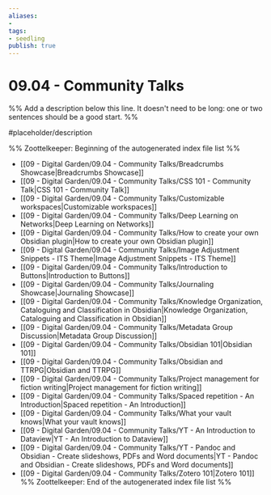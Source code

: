```yaml
---
aliases: 
- 
tags:
- seedling
publish: true
---
```


# 09.04 - Community Talks

%% Add a description below this line. It doesn't need to be long: one or two sentences should be a good start. %%

#placeholder/description 

%% Zoottelkeeper: Beginning of the autogenerated index file list  %%
-  [[09 - Digital Garden/09.04 - Community Talks/Breadcrumbs Showcase|Breadcrumbs Showcase]]
-  [[09 - Digital Garden/09.04 - Community Talks/CSS 101 - Community Talk|CSS 101 - Community Talk]]
-  [[09 - Digital Garden/09.04 - Community Talks/Customizable workspaces|Customizable workspaces]]
-  [[09 - Digital Garden/09.04 - Community Talks/Deep Learning on Networks|Deep Learning on Networks]]
-  [[09 - Digital Garden/09.04 - Community Talks/How to create your own Obsidian plugin|How to create your own Obsidian plugin]]
-  [[09 - Digital Garden/09.04 - Community Talks/Image Adjustment Snippets - ITS Theme|Image Adjustment Snippets - ITS Theme]]
-  [[09 - Digital Garden/09.04 - Community Talks/Introduction to Buttons|Introduction to Buttons]]
-  [[09 - Digital Garden/09.04 - Community Talks/Journaling Showcase|Journaling Showcase]]
-  [[09 - Digital Garden/09.04 - Community Talks/Knowledge Organization, Cataloguing and Classification in Obsidian|Knowledge Organization, Cataloguing and Classification in Obsidian]]
-  [[09 - Digital Garden/09.04 - Community Talks/Metadata Group Discussion|Metadata Group Discussion]]
-  [[09 - Digital Garden/09.04 - Community Talks/Obsidian 101|Obsidian 101]]
-  [[09 - Digital Garden/09.04 - Community Talks/Obsidian and TTRPG|Obsidian and TTRPG]]
-  [[09 - Digital Garden/09.04 - Community Talks/Project management for fiction writing|Project management for fiction writing]]
-  [[09 - Digital Garden/09.04 - Community Talks/Spaced repetition - An Introduction|Spaced repetition - An Introduction]]
-  [[09 - Digital Garden/09.04 - Community Talks/What your vault knows|What your vault knows]]
-  [[09 - Digital Garden/09.04 - Community Talks/YT - An Introduction to Dataview|YT - An Introduction to Dataview]]
-  [[09 - Digital Garden/09.04 - Community Talks/YT - Pandoc and Obsidian - Create slideshows, PDFs and Word documents|YT - Pandoc and Obsidian - Create slideshows, PDFs and Word documents]]
-  [[09 - Digital Garden/09.04 - Community Talks/Zotero 101|Zotero 101]]
%% Zoottelkeeper: End of the autogenerated index file list  %%

